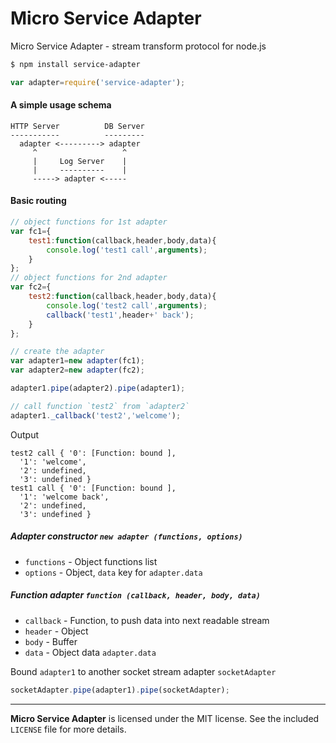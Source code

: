 # Micro Service Adapter
Micro Service Adapter - stream transform protocol for node.js
```sh
$ npm install service-adapter
```
```js
var adapter=require('service-adapter');
```
#### A simple usage schema
```
HTTP Server          DB Server
-----------          ---------
  adapter <---------> adapter
     ^                   ^
     |     Log Server    |
     |     ----------    |
     -----> adapter <-----
```
#### Basic routing
```js
// object functions for 1st adapter
var fc1={
	test1:function(callback,header,body,data){
		console.log('test1 call',arguments);
	}
};
// object functions for 2nd adapter
var fc2={
	test2:function(callback,header,body,data){
		console.log('test2 call',arguments);
		callback('test1',header+' back');
	}
};

// create the adapter
var adapter1=new adapter(fc1);
var adapter2=new adapter(fc2);

adapter1.pipe(adapter2).pipe(adapter1);

// call function `test2` from `adapter2`
adapter1._callback('test2','welcome');
```
Output
```
test2 call { '0': [Function: bound ],
  '1': 'welcome',
  '2': undefined,
  '3': undefined }
test1 call { '0': [Function: bound ],
  '1': 'welcome back',
  '2': undefined,
  '3': undefined }
```
##### Adapter constructor `new adapter (functions, options)`
* `functions` - Object functions list
* `options` - Object, `data` key for `adapter.data`

##### Function adapter `function (callback, header, body, data)`
* `callback` - Function, to push data into next readable stream
* `header` - Object
* `body` - Buffer
* `data` - Object data `adapter.data`

Bound `adapter1` to another socket stream adapter `socketAdapter`
```js
socketAdapter.pipe(adapter1).pipe(socketAdapter);
```
--------------------------------------------------------
**Micro Service Adapter** is licensed under the MIT license. See the included `LICENSE` file for more details.